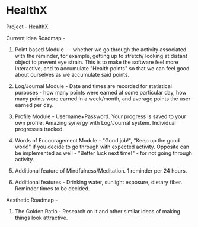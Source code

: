 # HealthX

Project - HealthX

Current Idea Roadmap  -

1. Point based Module -  - whether we go through the activity associated with the reminder, for example, getting up to stretch/ looking at distant object to prevent eye strain. This is to make the software feel more interactive, and to accumulate "Health points" so that we can feel good about ourselves as we accumulate said points.

2. Log/Journal Module  -  Date and times are recorded for statistical purposes - how many points were earned at some particular day, how many points were earned in a week/month, and average points the user earned per day.

3. Profile Module -  Username+Password. Your progress is saved to your own profile. Amazing synergy with Log/Journal system. Individual progresses tracked.

4. Words of Encouragement Module - "Good job!", "Keep up the good work!" if you decide to go through with expected activity. Opposite can be implemented as well - "Better luck next time!" - for not going through activity.

5. Additional feature of Mindfulness/Meditation. 1 reminder per 24 hours.

6. Additional features - Drinking water, sunlight exposure, dietary fiber. Reminder times to be decided.

Aesthetic Roadmap - 

1.  The Golden Ratio - Research on it and other similar ideas of making things look attractive.